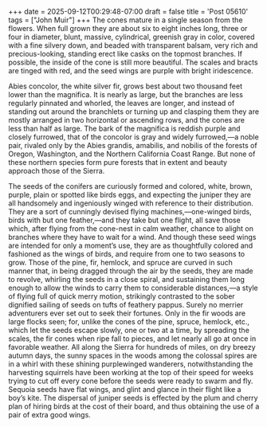 +++
date = 2025-09-12T00:29:48-07:00
draft = false
title = 'Post 05610'
tags = ["John Muir"]
+++
The cones mature in a single season from the flowers. When full grown they are about six to eight inches long, three or four in diameter, blunt, massive, cylindrical, greenish gray in color, covered with a fine silvery down, and beaded with transparent balsam, very rich and precious-looking, standing erect like casks on the topmost branches. If possible, the inside of the cone is still more beautiful. The scales and bracts are tinged with red, and the seed wings are purple with bright iridescence.

Abies concolor, the white silver fir, grows best about two thousand feet lower than the magnifica. It is nearly as large, but the branches are less regularly pinnated and whorled, the leaves are longer, and instead of standing out around the branchlets or turning up and clasping them they are mostly arranged in two horizontal or ascending rows, and the cones are less than half as large. The bark of the magnifica is reddish purple and closely furrowed, that of the concolor is gray and widely furrowed,—a noble pair, rivaled only by the Abies grandis, amabilis, and nobilis of the forests of Oregon, Washington, and the Northern California Coast Range. But none of these northern species form pure forests that in extent and beauty approach those of the Sierra.

The seeds of the conifers are curiously formed and colored, white, brown, purple, plain or spotted like birds eggs, and expecting the juniper they are all handsomely and ingeniously winged with reference to their distribution. They are a sort of cunningly devised flying machines,—one-winged birds, birds with but one feather,—and they take but one flight, all save those which, after flying from the cone-nest in calm weather, chance to alight on branches where they have to wait for a wind. And though these seed wings are intended for only a moment’s use, they are as thoughtfully colored and fashioned as the wings of birds, and require from one to two seasons to grow. Those of the pine, fir, hemlock, and spruce are curved in such manner that, in being dragged through the air by the seeds, they are made to revolve, whirling the seeds in a close spiral, and sustaining them long enough to allow the winds to carry them to considerable distances,—a style of flying full of quick merry motion, strikingly contrasted to the sober dignified sailing of seeds on tufts of feathery pappus. Surely no merrier adventurers ever set out to seek their fortunes. Only in the fir woods are large flocks seen; for, unlike the cones of the pine, spruce, hemlock, etc., which let the seeds escape slowly, one or two at a time, by spreading the scales, the fir cones when ripe fall to pieces, and let nearly all go at once in favorable weather. All along the Sierra for hundreds of miles, on dry breezy autumn days, the sunny spaces in the woods among the colossal spires are in a whirl with these shining purplewinged wanderers, notwithstanding the harvesting squirrels have been working at the top of their speed for weeks trying to cut off every cone before the seeds were ready to swarm and fly. Sequoia seeds have flat wings, and glint and glance in their flight like a boy’s kite. The dispersal of juniper seeds is effected by the plum and cherry plan of hiring birds at the cost of their board, and thus obtaining the use of a pair of extra good wings.
